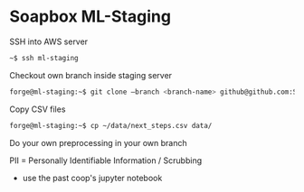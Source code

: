 # Soapbox ML-Staging

SSH into AWS server

```bash
~$ ssh ml-staging
```

Checkout own branch inside staging server

```bash
forge@ml-staging:~$ git clone —branch <branch-name> github@github.com:Soapbox/ml-api.git <name-of-clone-folder>
```

Copy CSV files

```bash
forge@ml-staging:~$ cp ~/data/next_steps.csv data/
```

Do your own preprocessing in your own branch

PII = Personally Identifiable Information / Scrubbing

* use the past coop's jupyter notebook

